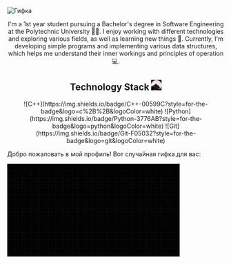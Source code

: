 
![Гифка](video_2024-06-08_23-36-04.gif)
<div align="center">

I'm a 1st year student pursuing a Bachelor's degree in Software Engineering at the Polytechnic University 👨‍🎓. I enjoy working with different technologies and exploring various fields, as well as learning new things 👾. Currently, I'm developing simple programs and implementing various data structures, which helps me understand their inner workings and principles of operation 💻.

</div>

<div align="center">
    <h2>Technology Stack <img src="./pedro.gif" alt="Pedro" width="24" /> </h2> 
    ![C++](https://img.shields.io/badge/C++-00599C?style=for-the-badge&logo=c%2B%2B&logoColor=white)
    ![Python](https://img.shields.io/badge/Python-3776AB?style=for-the-badge&logo=python&logoColor=white)
    ![Git](https://img.shields.io/badge/Git-F05032?style=for-the-badge&logo=git&logoColor=white)
</div>

Добро пожаловать в мой профиль! Вот случайная гифка для вас:

![Гифка](gif/test.gif)
